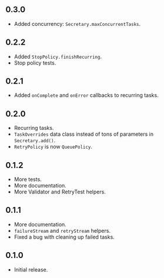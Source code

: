## 0.3.0
- Added concurrency: `Secretary.maxConcurrentTasks`.

## 0.2.2
- Added `StopPolicy.finishRecurring`.
- Stop policy tests.

## 0.2.1
- Added `onComplete` and `onError` callbacks to recurring tasks.

## 0.2.0
- Recurring tasks.
- `TaskOverrides` data class instead of tons of parameters in `Secretary.add()`.
- `RetryPolicy` is now `QueuePolicy`.

## 0.1.2
- More tests.
- More documentation.
- More Validator and RetryTest helpers.

## 0.1.1
- More documentation.
- `failureStream` and `retryStream` helpers.
- Fixed a bug with cleaning up failed tasks.

## 0.1.0
- Initial release.